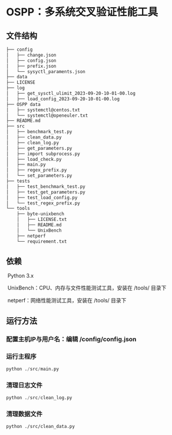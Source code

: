 # OSPP：多系统交叉验证性能工具

## 文件结构

```bash
├── config
│   ├── change.json 
│   ├── config.json
│   ├── prefix.json
│   └── sysyctl_paraments.json
├── data
├── LICENSE
├── log
│   ├── get_sysctl_ulimit_2023-09-20-10-01-00.log
│   ├── load_config_2023-09-20-10-01-00.log
├── OSPP data
│   ├── systemctl@centos.txt
│   └── systemctl@openeuler.txt
├── README.md
├── src
│   ├── benchmark_test.py
│   ├── clean_data.py
│   ├── clean_log.py
│   ├── get_parameters.py
│   ├── import subprocess.py
│   ├── load_check.py
│   ├── main.py
│   ├── regex_prefix.py
│   └── set_parameters.py
├── tests
│   ├── test_benchmark_test.py
│   ├── test_get_parameters.py
│   ├── test_load_config.py
│   └── test_regex_prefix.py
└── tools
    ├── byte-unixbench
    │   ├── LICENSE.txt
    │   ├── README.md
    │   └── UnixBench
    ├── netperf
    └── requirement.txt


```

## 依赖

​	Python 3.x

​	UnixBench：CPU、内存与文件性能测试工具，安装在 /tools/ 目录下

​	netperf：网络性能测试工具，安装在 /tools/ 目录下

## 运行方法

### 	配置主机IP与用户名：编辑 /config/config.json

### 	运行主程序

```python
python ./src/main.py
```

### 	清理日志文件

```python
python ./src/clean_log.py
```

### 	清理数据文件

```
python ./src/clean_data.py
```


